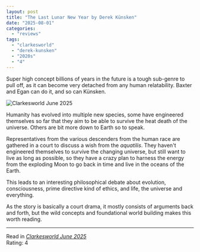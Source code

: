 ```yaml
---
layout: post
title: "The Last Lunar New Year by Derek Künsken"
date: "2025-08-01"
categories:
  - "reviews"
tags:
  - "clarkesworld"
  - "derek-kunsken"
  - "2020s"
  - "4"
---
```


Super high concept billions of years in the future is a tough sub-genre to pull off, as it can become very detached from any human relatability. Baxter and Egan can do it, and so can Künsken.

![Clarkesworld June 2025](/assets/images/cw_225_800.jpg)

Humanity has evolved into multiple new species, some have engineered themselves so far that they aim to be able to survive the heat death of the universe. Others are bit more down to Earth so to speak.

Representatives from the various descenders from the human race are gathered in a court to discuss a wish from the *aquatilis*. They haven't engineered themselves to survive the changing universe, but still want to live as long as possible, so they have a crazy plan to harness the energy from the exploding Moon to go back in time and live in the oceans of the Earth.

This leads to an interesting philosophical debate about evolution, consciousness, prime directive kind of ethics, and life, the universe and everything.

As the story is basically a court drama, it mostly consists of arguments back and forth, but the wild concepts and foundational world building makes this worth reading.
* * *

Read in _[Clarkesworld June 2025](https://clarkesworldmagazine.com/kunsken_06_25/)_\
Rating: 4
